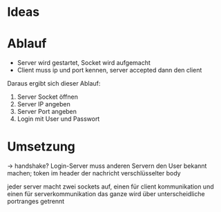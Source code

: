 # Ideas

# Ablauf
- Server wird gestartet, Socket wird aufgemacht
- Client muss ip und port kennen, server accepted dann den client

Daraus ergibt sich dieser Ablauf:
1. Server Socket öffnen
2. Server IP angeben
3. Server Port angeben
4. Login mit User und Passwort

# Umsetzung

&rarr; handshake?
  Login-Server muss anderen Servern den User bekannt machen; token im header der nachricht
  verschlüsselter body
  
jeder server macht zwei sockets auf, einen für client kommunikation und einen für serverkommunikation
das ganze wird über unterscheidliche portranges getrennt 
